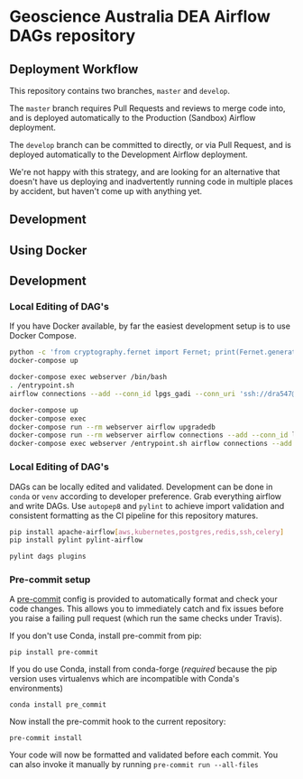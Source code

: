 # Geoscience Australia DEA Airflow DAGs repository

## Deployment Workflow

This repository contains two branches, `master` and `develop`.

The `master` branch requires Pull Requests and reviews to merge code into, and
is deployed automatically to the Production (Sandbox) Airflow deployment.

The `develop` branch can be committed to directly, or via Pull Request, and is
deployed automatically to the Development Airflow deployment.

We're not happy with this strategy, and are looking for an alternative that
doesn't have us deploying and inadvertently running code in multiple places by
accident, but haven't come up with anything yet.

## Development

## Using Docker
## Development

### Local Editing of DAG's
If you have Docker available, by far the easiest development setup is to use
Docker Compose.

``` bash
python -c 'from cryptography.fernet import Fernet; print(Fernet.generate_key().decode())' 
docker-compose up

docker-compose exec webserver /bin/bash
. /entrypoint.sh
airflow connections --add --conn_id lpgs_gadi --conn_uri 'ssh://dra547@gadi.nci.org.au'

```

``` bash
docker-compose up
docker-compose exec 
docker-compose run --rm webserver airflow upgradedb
docker-compose run --rm webserver airflow connections --add --conn_id lpgs_gadi --conn_uri ssh://dra547@gadi.nci.org.au/
docker-compose exec webserver /entrypoint.sh airflow connections --add --conn_id dea_public_data_upload --conn_uri s3://foo:bar@dea-public-data-dev/
```

### Local Editing of DAG's

DAGs can be locally edited and validated. Development can be done in `conda` or `venv` according to developer preference. Grab everything airflow and write DAGs. Use `autopep8` and `pylint` to achieve import validation and consistent formatting as the CI pipeline for this repository matures.

```bash
pip install apache-airflow[aws,kubernetes,postgres,redis,ssh,celery]
pip install pylint pylint-airflow

pylint dags plugins
```

### Pre-commit setup

A [pre-commit](https://pre-commit.com/) config is provided to automatically format
and check your code changes. This allows you to immediately catch and fix
issues before you raise a failing pull request (which run the same checks under
Travis).

If you don't use Conda, install pre-commit from pip:

    pip install pre-commit

If you do use Conda, install from conda-forge (*required* because the pip
version uses virtualenvs which are incompatible with Conda's environments)

    conda install pre_commit

Now install the pre-commit hook to the current repository:

    pre-commit install

Your code will now be formatted and validated before each commit. You can also
invoke it manually by running `pre-commit run --all-files`
